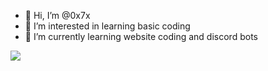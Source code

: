 - 👋 Hi, I’m @0x7x
- 👀 I’m interested in learning basic coding
- 🌱 I’m currently learning website coding and discord bots


![](https://komarev.com/ghpvc/?username=0x7x&color=red)

<!---
0x7x/0x7x is a ✨ special ✨ repository because its `README.md` (this file) appears on your GitHub profile.
You can click the Preview link to take a look at your changes.
--->
